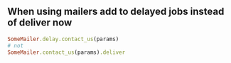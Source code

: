 ## When using mailers add to delayed jobs instead of deliver now

```ruby
SomeMailer.delay.contact_us(params)
# not 
SomeMailer.contact_us(params).deliver
```

